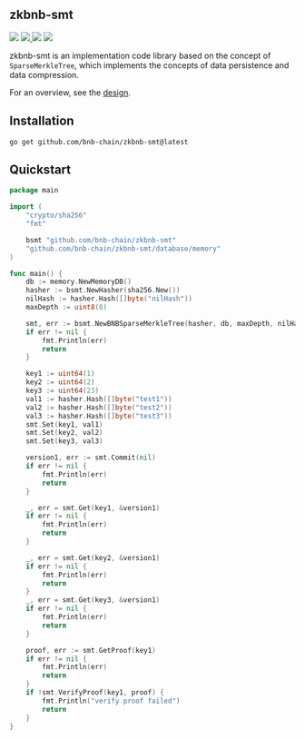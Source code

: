 ## zkbnb-smt

<p>
  <img src="https://img.shields.io/github/actions/workflow/status/qct/zkbnb-smt/checker.yml?style=flat-square">
  <a href="https://github.com/bnb-chain/zkbnb-smt/blob/master/LICENSE">
    <img src="https://img.shields.io/github/license/globocom/go-buffer?color=blue&style=flat-square">
  </a>
  <img src="https://img.shields.io/github/go-mod/go-version/bnb-chain/zkbnb-smt?style=flat-square">
  <a href="https://pkg.go.dev/github.com/bnb-chain/zkbnb-smt">
    <img src="https://img.shields.io/badge/Go-reference-blue?style=flat-square">
  </a>
</p>

zkbnb-smt is an implementation code library based on the concept of `SparseMerkleTree`, which implements the concepts of data persistence and data compression.

For an overview, see the [design](./docs/design.md).


## Installation
```shell
go get github.com/bnb-chain/zkbnb-smt@latest
```

## Quickstart

```go
package main

import (
	"crypto/sha256"
	"fmt"

	bsmt "github.com/bnb-chain/zkbnb-smt"
	"github.com/bnb-chain/zkbnb-smt/database/memory"
)

func main() {
	db := memory.NewMemoryDB()
	hasher := bsmt.NewHasher(sha256.New())
	nilHash := hasher.Hash([]byte("nilHash"))
	maxDepth := uint8(8)

	smt, err := bsmt.NewBNBSparseMerkleTree(hasher, db, maxDepth, nilHash)
	if err != nil {
		fmt.Println(err)
		return
	}

	key1 := uint64(1)
	key2 := uint64(2)
	key3 := uint64(23)
	val1 := hasher.Hash([]byte("test1"))
	val2 := hasher.Hash([]byte("test2"))
	val3 := hasher.Hash([]byte("test3"))
	smt.Set(key1, val1)
	smt.Set(key2, val2)
	smt.Set(key3, val3)

	version1, err := smt.Commit(nil)
	if err != nil {
		fmt.Println(err)
		return
	}

	_, err = smt.Get(key1, &version1)
	if err != nil {
		fmt.Println(err)
		return
	}

	_, err = smt.Get(key2, &version1)
	if err != nil {
		fmt.Println(err)
		return
	}
	_, err = smt.Get(key3, &version1)
	if err != nil {
		fmt.Println(err)
		return
	}

	proof, err := smt.GetProof(key1)
	if err != nil {
		fmt.Println(err)
		return
	}
	if !smt.VerifyProof(key1, proof) {
		fmt.Println("verify proof failed")
		return
	}
}
```